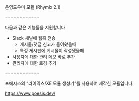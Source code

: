 운영도우미 모듈 (Rhymix 2.1)

============

다음과 같은 기능들을 지원합니다
- Slack 채널에 웹훅 전송
  - 게시물/댓글 신고가 들어왔을때
  - 특정 게시판에 게시물이 작성됐을때
- 사용자에 대한 관리 메모 바로 추가
- 관리자에 대한 로깅 추가

============

포에시스의 "라이믹스/XE 모듈 생성기"를 사용하여 제작한 모듈입니다.

https://www.poesis.dev/
